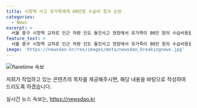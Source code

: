 ```yaml
---
title: 시청역 사고 유가족에게 80만원 수습비 청구 논란
categories:
  - News
excerpt: >
  서울 중구 시청역 교차로 인근 차량 인도 돌진사고 현장에서 유가족이 80만 원의 수습비용을 요구하는 사례가 논란이 되고 있다. 사설 업체가 사망자를 수습한 후 유가족에게 청구서를 보낸 것으로 밝혀졌는데, 소방 내부 규정 때문에 사망자는 사설 구급차로 이송된 것이다. 논란에 대해 논리적이고 이해심 깊은 반응이 나오고 있으며, 유족에 대한 이해와 보험사의 역할에 대한 관심이 증가하고 있다. 사고의 원인과 배경에 대한 궁금증이 높아지고 있는 가운데, 이 사건에 대한 관심과 논의가 계속될 전망이다.
feature_text: >
  서울 중구 시청역 교차로 인근 차량 인도 돌진사고 현장에서 유가족이 80만 원의 수습비용을 요구하는 사례가 논란이 되고 있다. 사설 업체가 사망자를 수습한 후 유가족에게 청구서를 보낸 것으로 밝혀졌는데, 소방 내부 규정 때문에 사망자는 사설 구급차로 이송된 것이다. 논란에 대해 논리적이고 이해심 깊은 반응이 나오고 있으며, 유족에 대한 이해와 보험사의 역할에 대한 관심이 증가하고 있다. 사고의 원인과 배경에 대한 궁금증이 높아지고 있는 가운데, 이 사건에 대한 관심과 논의가 계속될 전망이다.
image: 'https://newsdao.kr/res/images/meta/newsdao_breakingnews.jpg'
---
```


<p><img src="https://newsdao.kr/res/images/meta/newsdao_breakingnews.jpg" alt="flaretime 속보" /></p>

<p>저희가 작업하고 있는 콘텐츠의 목차를 제공해주시면, 해당 내용을 바탕으로 작성하여 드리도록 하겠습니다.</p>
실시간 뉴스 속보는, <a href="https://newsdao.kr" rel="dofollow">https://newsdao.kr</a>


